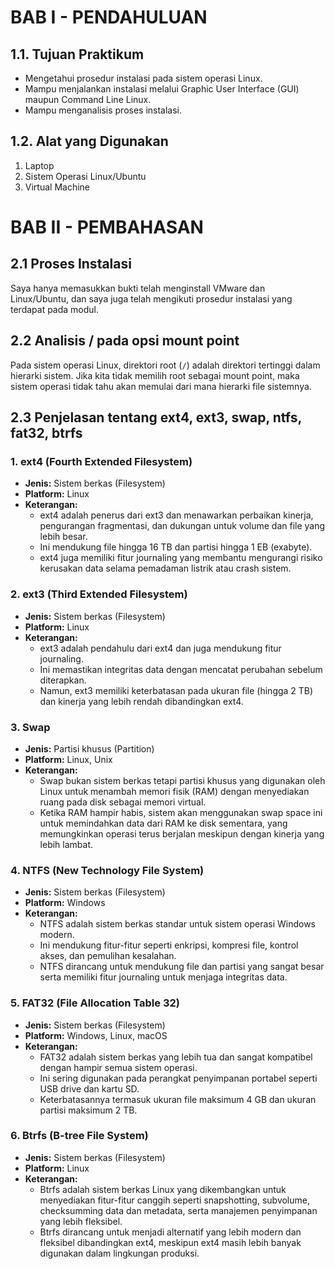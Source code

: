 # BAB I - PENDAHULUAN

## 1.1. Tujuan Praktikum
- Mengetahui prosedur instalasi pada sistem operasi Linux.
- Mampu menjalankan instalasi melalui Graphic User Interface (GUI) maupun Command Line Linux.
- Mampu menganalisis proses instalasi.

## 1.2. Alat yang Digunakan
1. Laptop
2. Sistem Operasi Linux/Ubuntu
3. Virtual Machine

# BAB II - PEMBAHASAN

## 2.1 Proses Instalasi
Saya hanya memasukkan bukti telah menginstall VMware dan Linux/Ubuntu, dan saya juga telah mengikuti prosedur instalasi yang terdapat pada modul.

## 2.2 Analisis / pada opsi mount point
Pada sistem operasi Linux, direktori root (`/`) adalah direktori tertinggi dalam hierarki sistem. Jika kita tidak memilih root sebagai mount point, maka sistem operasi tidak tahu akan memulai dari mana hierarki file sistemnya.

## 2.3 Penjelasan tentang ext4, ext3, swap, ntfs, fat32, btrfs

### 1. ext4 (Fourth Extended Filesystem)
- **Jenis:** Sistem berkas (Filesystem)
- **Platform:** Linux
- **Keterangan:**
  - ext4 adalah penerus dari ext3 dan menawarkan perbaikan kinerja, pengurangan fragmentasi, dan dukungan untuk volume dan file yang lebih besar.
  - Ini mendukung file hingga 16 TB dan partisi hingga 1 EB (exabyte).
  - ext4 juga memiliki fitur journaling yang membantu mengurangi risiko kerusakan data selama pemadaman listrik atau crash sistem.

### 2. ext3 (Third Extended Filesystem)
- **Jenis:** Sistem berkas (Filesystem)
- **Platform:** Linux
- **Keterangan:**
  - ext3 adalah pendahulu dari ext4 dan juga mendukung fitur journaling.
  - Ini memastikan integritas data dengan mencatat perubahan sebelum diterapkan.
  - Namun, ext3 memiliki keterbatasan pada ukuran file (hingga 2 TB) dan kinerja yang lebih rendah dibandingkan ext4.

### 3. Swap
- **Jenis:** Partisi khusus (Partition)
- **Platform:** Linux, Unix
- **Keterangan:**
  - Swap bukan sistem berkas tetapi partisi khusus yang digunakan oleh Linux untuk menambah memori fisik (RAM) dengan menyediakan ruang pada disk sebagai memori virtual.
  - Ketika RAM hampir habis, sistem akan menggunakan swap space ini untuk memindahkan data dari RAM ke disk sementara, yang memungkinkan operasi terus berjalan meskipun dengan kinerja yang lebih lambat.

### 4. NTFS (New Technology File System)
- **Jenis:** Sistem berkas (Filesystem)
- **Platform:** Windows
- **Keterangan:**
  - NTFS adalah sistem berkas standar untuk sistem operasi Windows modern.
  - Ini mendukung fitur-fitur seperti enkripsi, kompresi file, kontrol akses, dan pemulihan kesalahan.
  - NTFS dirancang untuk mendukung file dan partisi yang sangat besar serta memiliki fitur journaling untuk menjaga integritas data.

### 5. FAT32 (File Allocation Table 32)
- **Jenis:** Sistem berkas (Filesystem)
- **Platform:** Windows, Linux, macOS
- **Keterangan:**
  - FAT32 adalah sistem berkas yang lebih tua dan sangat kompatibel dengan hampir semua sistem operasi.
  - Ini sering digunakan pada perangkat penyimpanan portabel seperti USB drive dan kartu SD.
  - Keterbatasannya termasuk ukuran file maksimum 4 GB dan ukuran partisi maksimum 2 TB.

### 6. Btrfs (B-tree File System)
- **Jenis:** Sistem berkas (Filesystem)
- **Platform:** Linux
- **Keterangan:**
  - Btrfs adalah sistem berkas Linux yang dikembangkan untuk menyediakan fitur-fitur canggih seperti snapshotting, subvolume, checksumming data dan metadata, serta manajemen penyimpanan yang lebih fleksibel.
  - Btrfs dirancang untuk menjadi alternatif yang lebih modern dan fleksibel dibandingkan ext4, meskipun ext4 masih lebih banyak digunakan dalam lingkungan produksi.
